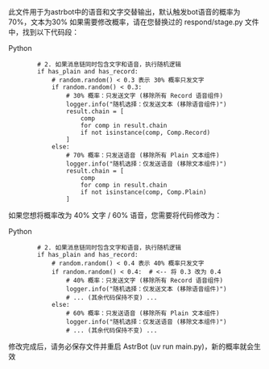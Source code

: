 此文件用于为astrbot中的语音和文字交替输出，默认触发bot语音的概率为70%，文本为30%
如果需要修改概率，请在您替换过的 respond/stage.py 文件中，找到以下代码段：

Python

            # 2. 如果消息链同时包含文字和语音，执行随机逻辑
            if has_plain and has_record:
                # random.random() < 0.3 表示 30% 概率只发文字
                if random.random() < 0.3:
                    # 30% 概率：只发送文字 (移除所有 Record 语音组件)
                    logger.info("随机选择：仅发送文本 (移除语音组件)")
                    result.chain = [
                        comp
                        for comp in result.chain
                        if not isinstance(comp, Comp.Record)
                    ]
                else:
                    # 70% 概率：只发送语音 (移除所有 Plain 文本组件)
                    logger.info("随机选择：仅发送语音 (移除文本组件)")
                    result.chain = [
                        comp
                        for comp in result.chain
                        if not isinstance(comp, Comp.Plain)
                    ]
如果您想将概率改为 40% 文字 / 60% 语音，您需要将代码修改为：

Python

            # 2. 如果消息链同时包含文字和语音，执行随机逻辑
            if has_plain and has_record:
                # random.random() < 0.4 表示 40% 概率只发文字
                if random.random() < 0.4:  # <-- 将 0.3 改为 0.4
                    # 40% 概率：只发送文字 (移除所有 Record 语音组件)
                    logger.info("随机选择：仅发送文本 (移除语音组件)")
                    # ... (其余代码保持不变) ...
                else:
                    # 60% 概率：只发送语音 (移除所有 Plain 文本组件)
                    logger.info("随机选择：仅发送语音 (移除文本组件)")
                    # ... (其余代码保持不变) ...
修改完成后，请务必保存文件并重启 AstrBot (uv run main.py)，新的概率就会生效
